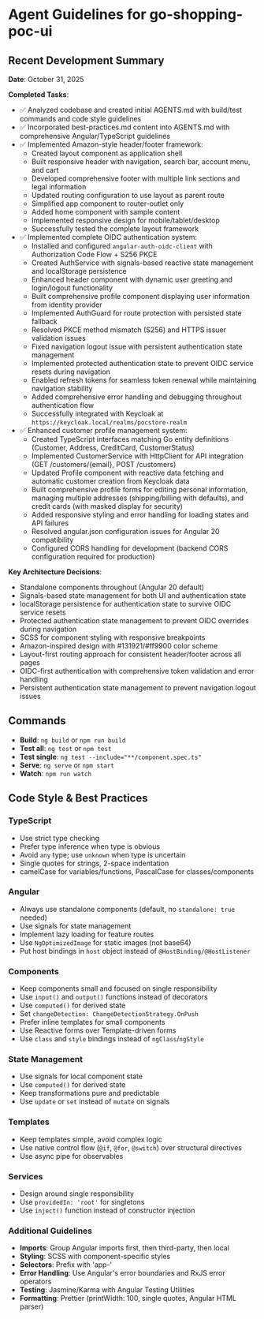 # Agent Guidelines for go-shopping-poc-ui

## Recent Development Summary

**Date**: October 31, 2025

**Completed Tasks**:
- ✅ Analyzed codebase and created initial AGENTS.md with build/test commands and code style guidelines
- ✅ Incorporated best-practices.md content into AGENTS.md with comprehensive Angular/TypeScript guidelines
- ✅ Implemented Amazon-style header/footer framework:
  - Created layout component as application shell
  - Built responsive header with navigation, search bar, account menu, and cart
  - Developed comprehensive footer with multiple link sections and legal information
  - Updated routing configuration to use layout as parent route
  - Simplified app component to router-outlet only
  - Added home component with sample content
  - Implemented responsive design for mobile/tablet/desktop
  - Successfully tested the complete layout framework
 - ✅ Implemented complete OIDC authentication system:
   - Installed and configured `angular-auth-oidc-client` with Authorization Code Flow + S256 PKCE
   - Created AuthService with signals-based reactive state management and localStorage persistence
   - Enhanced header component with dynamic user greeting and login/logout functionality
   - Built comprehensive profile component displaying user information from identity provider
   - Implemented AuthGuard for route protection with persisted state fallback
   - Resolved PKCE method mismatch (S256) and HTTPS issuer validation issues
   - Fixed navigation logout issue with persistent authentication state management
   - Implemented protected authentication state to prevent OIDC service resets during navigation
   - Enabled refresh tokens for seamless token renewal while maintaining navigation stability
   - Added comprehensive error handling and debugging throughout authentication flow
    - Successfully integrated with Keycloak at `https://keycloak.local/realms/pocstore-realm`
 - ✅ Enhanced customer profile management system:
   - Created TypeScript interfaces matching Go entity definitions (Customer, Address, CreditCard, CustomerStatus)
   - Implemented CustomerService with HttpClient for API integration (GET /customers/{email}, POST /customers)
   - Updated Profile component with reactive data fetching and automatic customer creation from Keycloak data
   - Built comprehensive profile forms for editing personal information, managing multiple addresses (shipping/billing with defaults), and credit cards (with masked display for security)
   - Added responsive styling and error handling for loading states and API failures
   - Resolved angular.json configuration issues for Angular 20 compatibility
   - Configured CORS handling for development (backend CORS configuration required for production)

**Key Architecture Decisions**:
- Standalone components throughout (Angular 20 default)
- Signals-based state management for both UI and authentication state
- localStorage persistence for authentication state to survive OIDC service resets
- Protected authentication state management to prevent OIDC overrides during navigation
- SCSS for component styling with responsive breakpoints
- Amazon-inspired design with #131921/#ff9900 color scheme
- Layout-first routing approach for consistent header/footer across all pages
- OIDC-first authentication with comprehensive token validation and error handling
- Persistent authentication state management to prevent navigation logout issues

## Commands
- **Build**: `ng build` or `npm run build`
- **Test all**: `ng test` or `npm test`
- **Test single**: `ng test --include="**/component.spec.ts"`
- **Serve**: `ng serve` or `npm start`
- **Watch**: `npm run watch`

## Code Style & Best Practices

### TypeScript
- Use strict type checking
- Prefer type inference when type is obvious
- Avoid `any` type; use `unknown` when type is uncertain
- Single quotes for strings, 2-space indentation
- camelCase for variables/functions, PascalCase for classes/components

### Angular
- Always use standalone components (default, no `standalone: true` needed)
- Use signals for state management
- Implement lazy loading for feature routes
- Use `NgOptimizedImage` for static images (not base64)
- Put host bindings in `host` object instead of `@HostBinding/@HostListener`

### Components
- Keep components small and focused on single responsibility
- Use `input()` and `output()` functions instead of decorators
- Use `computed()` for derived state
- Set `changeDetection: ChangeDetectionStrategy.OnPush`
- Prefer inline templates for small components
- Use Reactive forms over Template-driven forms
- Use `class` and `style` bindings instead of `ngClass`/`ngStyle`

### State Management
- Use signals for local component state
- Use `computed()` for derived state
- Keep transformations pure and predictable
- Use `update` or `set` instead of `mutate` on signals

### Templates
- Keep templates simple, avoid complex logic
- Use native control flow (`@if`, `@for`, `@switch`) over structural directives
- Use async pipe for observables

### Services
- Design around single responsibility
- Use `providedIn: 'root'` for singletons
- Use `inject()` function instead of constructor injection

### Additional Guidelines
- **Imports**: Group Angular imports first, then third-party, then local
- **Styling**: SCSS with component-specific styles
- **Selectors**: Prefix with 'app-'
- **Error Handling**: Use Angular's error boundaries and RxJS error operators
- **Testing**: Jasmine/Karma with Angular Testing Utilities
- **Formatting**: Prettier (printWidth: 100, single quotes, Angular HTML parser)